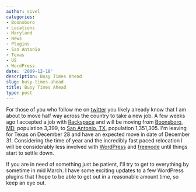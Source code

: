 ```yaml
---
author: sivel
categories:
- Boonsboro
- Locations
- Maryland
- News
- Plugins
- San Antonio
- Texas
- US
- WordPress
date: '2009-12-18'
description: Busy Times Ahead
slug: busy-times-ahead
title: Busy Times Ahead
type: post
---
```


For those of you who follow me on [twitter][1] you likely already know that I am about to move half way across the country to take a new job. A few weeks ago I accepted a job with [Rackspace][2] and will be moving from [Boonsboro, MD][3], population 3,399, to [San Antonio, TX][4], population 1,351,305. I'm leaving for Texas on December 28 and have an expected move in date of December 31. Considering the time of year and the incredibly fast paced relocation I will be considerably less involved with [WordPress][5] and [freenode][6] until things start to settle down.

If you are in need of something just be patient, I'll try to get to everything by sometime in mid March. I have some exciting updates to a few WordPress plugins that I hope to be able to get out in a reasonable amount time, so keep an eye out.

 [1]: http://twitter.com/sivel
 [2]: http://www.rackspace.com/
 [3]: http://en.wikipedia.org/wiki/Boonsboro,_Maryland
 [4]: http://en.wikipedia.org/wiki/San_Antonio
 [5]: http://wordpress.org
 [6]: http://freenode.net
